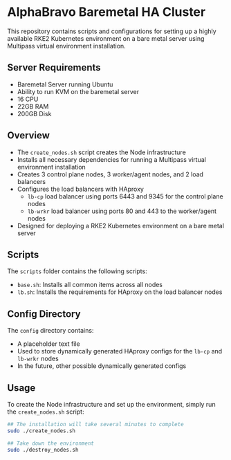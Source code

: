 # AlphaBravo Baremetal HA Cluster

This repository contains scripts and configurations for setting up a highly available RKE2 Kubernetes environment on a bare metal server using Multipass virtual environment installation.

## Server Requirements

- Baremetal Server running Ubuntu
- Ability to run KVM on the baremetal server
- 16 CPU
- 22GB RAM
- 200GB Disk

## Overview

- The `create_nodes.sh` script creates the Node infrastructure
- Installs all necessary dependencies for running a Multipass virtual environment installation
- Creates 3 control plane nodes, 3 worker/agent nodes, and 2 load balancers
- Configures the load balancers with HAproxy
  - `lb-cp` load balancer using ports 6443 and 9345 for the control plane nodes
  - `lb-wrkr` load balancer using ports 80 and 443 to the worker/agent nodes
- Designed for deploying a RKE2 Kubernetes environment on a bare metal server

## Scripts

The `scripts` folder contains the following scripts:

- `base.sh`: Installs all common items across all nodes
- `lb.sh`: Installs the requirements for HAproxy on the load balancer nodes

## Config Directory

The `config` directory contains:

- A placeholder text file
- Used to store dynamically generated HAproxy configs for the `lb-cp` and `lb-wrkr` nodes
- In the future, other possible dynamically generated configs

## Usage

To create the Node infrastructure and set up the environment, simply run the `create_nodes.sh` script:

```bash
## The installation will take several minutes to complete
sudo ./create_nodes.sh

## Take down the environment
sudo ./destroy_nodes.sh
```